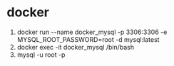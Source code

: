 # docker
1. docker run --name docker_mysql -p 3306:3306 -e MYSQL_ROOT_PASSWORD=root -d mysql:latest
2. docker exec -it docker_mysql /bin/bash
3. mysql -u root -p
